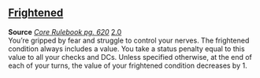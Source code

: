## [Frightened](https://2e.aonprd.com/Conditions.aspx?ID=19)

**Source** [_Core Rulebook pg. 620_](https://paizo.com/products/btq01y0k?Pathfinder-Core-Rulebook) [2.0](https://2e.aonprd.com/Sources.aspx?ID=1)  
You’re gripped by fear and struggle to control your nerves. The frightened condition always includes a value. You take a status penalty equal to this value to all your checks and DCs. Unless specified otherwise, at the end of each of your turns, the value of your frightened condition decreases by 1.